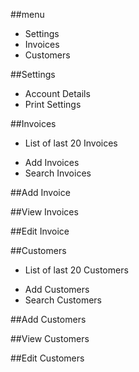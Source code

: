 ##menu
  - Settings
  - Invoices
  - Customers

##Settings
  - Account Details
  - Print Settings

##Invoices
  * List of last 20 Invoices
  - Add Invoices
  - Search Invoices

##Add Invoice

##View Invoices

##Edit Invoice

##Customers
  * List of last 20 Customers
  - Add Customers
  - Search Customers

##Add Customers

##View Customers

##Edit Customers
